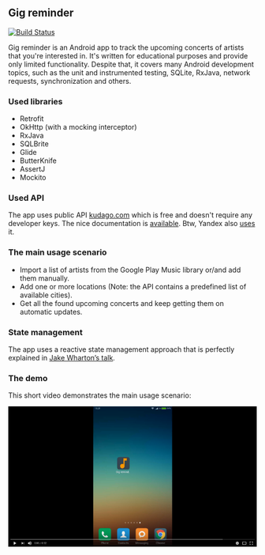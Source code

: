 ## Gig reminder ##

[![Build Status](https://travis-ci.org/andreybgm/gigreminder.svg?branch=master)](https://travis-ci.org/andreybgm/gigreminder)

Gig reminder is an Android app to track the upcoming concerts of artists that you're interested in. It's written for educational purposes and provide only limited functionality. Despite that, it covers many Android development topics, such as the unit and instrumented testing, SQLite, RxJava, network requests, synchronization and others.

### Used libraries ###

* Retrofit
* OkHttp (with a mocking interceptor)
* RxJava
* SQLBrite
* Glide
* ButterKnife
* AssertJ
* Mockito

### Used API ###

The app uses public API [kudago.com](https://kudago.com) which is free and doesn't require any developer keys. The nice documentation is [available](https://docs.kudago.com/api/). Btw, Yandex also [uses](https://yandex.ru/support/afisha/partners.html) it.

### The main usage scenario ###

* Import a list of artists from the Google Play Music library or/and add them manually.
* Add one or more locations (Note: the API contains a predefined list of available cities).
* Get all the found upcoming concerts and keep getting them on automatic updates.

### State management ###

The app uses a reactive state management approach that is perfectly explained in [Jake Wharton’s talk](https://youtu.be/0IKHxjkgop4?t=2885).

### The demo ###

This short video demonstrates the main usage scenario:

[![Gig reminder](https://raw.githubusercontent.com/andreybgm/andreybgm.github.io/master/images/gig_reminder.png)](https://youtu.be/tWzYCsIxbGE "Gig reminder")